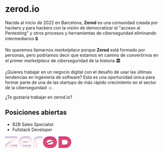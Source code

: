 # zerod.io

Nacida al inicio de 2022 en Barcelona, **Zerod** es una comunidad creada por hackers y para hackers con la visión de democratizar el "acceso al Pentesting" y otros procesos y herramientas de ciberseguridad eliminando intermediarios 🔒

No queremos llamarnos *marketplace* porque **Zerod** está formado por personas, pero podríamos decir que estamos en camino de convertirnos en el primer *marketplace* de ciberseguridad de la historia 🏛️

¿Quieres trabajar en un negocio digital con el desafío de usar las últimas tendencias en ingeniería de software? Esta es una oportunidad única para formar parte de una de las startups de más rápido crecimiento en el sector de la ciberseguridad ☺.

¿Te gustaría trabajar en zerod.io?

## Posiciones abiertas

- B2B Sales Specialist
- Fullstack Developer

![Logo de Zerod](410ACDF2-8336-41DF-BA14-B998DE7097FE.png)
